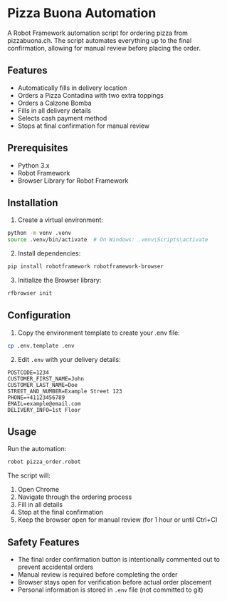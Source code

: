 # Pizza Buona Automation

A Robot Framework automation script for ordering pizza from pizzabuona.ch. The script automates everything up to the final confirmation, allowing for manual review before placing the order.

## Features

- Automatically fills in delivery location
- Orders a Pizza Contadina with two extra toppings
- Orders a Calzone Bomba
- Fills in all delivery details
- Selects cash payment method
- Stops at final confirmation for manual review

## Prerequisites

- Python 3.x
- Robot Framework
- Browser Library for Robot Framework

## Installation

1. Create a virtual environment:
```bash
python -m venv .venv
source .venv/bin/activate  # On Windows: .venv\Scripts\activate
```

2. Install dependencies:
```bash
pip install robotframework robotframework-browser
```

3. Initialize the Browser library:
```bash
rfbrowser init
```

## Configuration

1. Copy the environment template to create your .env file:
```bash
cp .env.template .env
```

2. Edit `.env` with your delivery details:
```env
POSTCODE=1234
CUSTOMER_FIRST_NAME=John
CUSTOMER_LAST_NAME=Doe
STREET_AND_NUMBER=Example Street 123
PHONE=+41123456789
EMAIL=example@email.com
DELIVERY_INFO=1st Floor
```

## Usage

Run the automation:
```bash
robot pizza_order.robot
```

The script will:
1. Open Chrome
2. Navigate through the ordering process
3. Fill in all details
4. Stop at the final confirmation
5. Keep the browser open for manual review (for 1 hour or until Ctrl+C)

## Safety Features

- The final order confirmation button is intentionally commented out to prevent accidental orders
- Manual review is required before completing the order
- Browser stays open for verification before actual order placement
- Personal information is stored in `.env` file (not committed to git)
